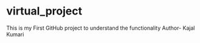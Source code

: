 # virtual_project
This is my First GitHub project to understand the functionality
Author- Kajal Kumari

